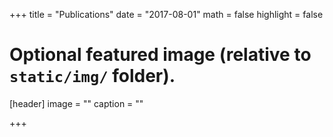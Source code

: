 +++
title = "Publications"
date = "2017-08-01"
math = false
highlight = false

# Optional featured image (relative to `static/img/` folder).
[header]
image = ""
caption = ""

+++
